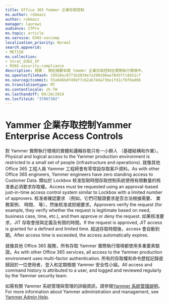 ```yaml
---
title: Office 365 Yammer 企業存取控制
ms.author: robmazz
author: robmazz
manager: laurawi
audience: ITPro
ms.topic: article
ms.service: O365-seccomp
localization_priority: Normal
search.appverid:
- MET150
ms.collection:
- Strat_O365_IP
- M365-security-compliance
description: 摘要： 簡短摘要有關 Yammer 企業存取控制在實際執行環境中。
ms.openlocfilehash: 19910ec0771b3034e7a290190ae7045ffc8651cf
ms.sourcegitcommit: 55a046bdf49bf7c62ab74da73be1fd1cf6f0ad86
ms.translationtype: MT
ms.contentlocale: zh-TW
ms.lasthandoff: 09/20/2019
ms.locfileid: "37067302"
---
```

# <a name="yammer-enterprise-access-controls"></a><span data-ttu-id="03efb-103">Yammer 企業存取控制</span><span class="sxs-lookup"><span data-stu-id="03efb-103">Yammer Enterprise Access Controls</span></span> 

<span data-ttu-id="03efb-104">對 Yammer 實際執行環境的實體和邏輯存取只有一小群人 （基礎結構和作業）。</span><span class="sxs-lookup"><span data-stu-id="03efb-104">Physical and logical access to the Yammer production environment is restricted to a small set of people (infrastructure and operations).</span></span> <span data-ttu-id="03efb-105">就像其他 Office 365 工程人員 Yammer 工程師會有零常設存取客戶資料。</span><span class="sxs-lookup"><span data-stu-id="03efb-105">As with other Office 365 engineers, Yammer engineers have zero standing access to Customer Data.</span></span> <span data-ttu-id="03efb-106">類似於 Lockbox 核准型剛時間存取控制系統使用有限數量的核准者必須要求存取權。</span><span class="sxs-lookup"><span data-stu-id="03efb-106">Access must be requested using an approval-based just-in-time access control system similar to Lockbox with a limited number of approvers.</span></span> <span data-ttu-id="03efb-107">核准者確認要求 （例如，它們可驗證要求是否合法根據需要、 業務案例、 時間、 等），然後核准或拒絕要求。</span><span class="sxs-lookup"><span data-stu-id="03efb-107">Approvers verify the request (for example, they verify whether the request is legitimate based on need, business case, time, etc.), and then approve or deny the request.</span></span> <span data-ttu-id="03efb-108">如果核准要求，JIT 存取會授與定義及有限的時間。</span><span class="sxs-lookup"><span data-stu-id="03efb-108">If the request is approved, JIT access is granted for a defined and limited time.</span></span> <span data-ttu-id="03efb-109">超過存取時間後，access 會自動到期。</span><span class="sxs-lookup"><span data-stu-id="03efb-109">After access time is exceeded, the access automatically expires.</span></span>

<span data-ttu-id="03efb-110">就像其他 Office 365 服務，所有存取 Yammer 實際執行環境都使用多重要素驗證。</span><span class="sxs-lookup"><span data-stu-id="03efb-110">As with other Office 365 services, all access to the Yammer production environment uses multi-factor authentication.</span></span> <span data-ttu-id="03efb-111">所有的存取權和命令歷程記錄是歸因於一位使用者，登入和定期檢閱 Yammer 安全性小組。</span><span class="sxs-lookup"><span data-stu-id="03efb-111">All access and command history is attributed to a user, and logged and reviewed regularly by the Yammer security team.</span></span>

<span data-ttu-id="03efb-112">如需有關 Yammer 系統管理與管理的詳細資訊，請參閱[Yammer 系統管理說明](https://support.office.com/article/yammer-–-admin-help-e1464355-1f97-49ac-b2aa-dd320b179dbe?ui=en-US&rs=en-US&ad=US)。</span><span class="sxs-lookup"><span data-stu-id="03efb-112">For more information about Yammer administration and management, see [Yammer Admin Help](https://support.office.com/article/yammer-–-admin-help-e1464355-1f97-49ac-b2aa-dd320b179dbe?ui=en-US&rs=en-US&ad=US).</span></span>
